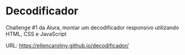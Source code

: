 # Decodificador
Challenge #1 da Alura, montar um decodificador responsivo utilizando HTML, CSS e JavaScript

URL: 
https://ellencaroliny.github.io/decodificador/
